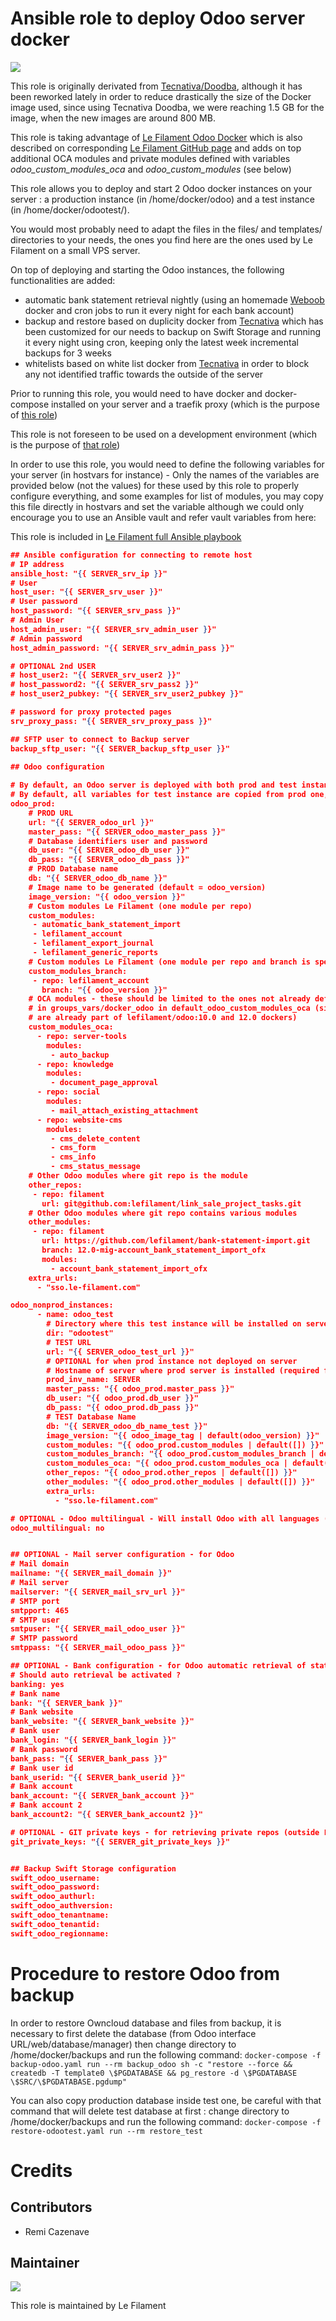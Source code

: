 # Ansible role to deploy Odoo server docker

[![](https://img.shields.io/badge/licence-AGPL--3-blue.svg)](http://www.gnu.org/licenses/agpl "License: AGPL-3")

This role is originally derivated from [Tecnativa/Doodba](https://github.com/Tecnativa/doodba), although it has been reworked lately in order to reduce drastically the size of the Docker image used, since using Tecnativa Doodba, we were reaching 1.5 GB for the image, when the new images are around 800 MB.

This role is taking advantage of [Le Filament Odoo Docker](https://hub.docker.com/repository/docker/lefilament/odoo) which is also described on corresponding [Le Filament GitHub page](https://github.com/lefilament/odoo_docker) and adds on top additional OCA modules and private modules defined with variables *odoo_custom_modules_oca* and *odoo_custom_modules* (see below)

This role allows you to deploy and start 2 Odoo docker instances on your server : a production instance (in /home/docker/odoo) and a test instance (in /home/docker/odootest/).

You would most probably need to adapt the files in the files/ and templates/ directories to your needs, the ones you find here are the ones used by Le Filament on a small VPS server.

On top of deploying and starting the Odoo instances, the following functionalities are added:
- automatic bank statement retrieval nightly (using an homemade [Weboob](http://weboob.org) docker and cron jobs to run it every night for each bank account)
- backup and restore based on duplicity docker from [Tecnativa](https://github.com/Tecnativa/docker-duplicity) which has been customized for our needs to backup on Swift Storage and running it every night using cron, keeping only the latest week incremental backups for 3 weeks
- whitelists based on white list docker from [Tecnativa](https://github.com/Tecnativa/docker-whitelist) in order to block any not identified traffic towards the outside of the server

Prior to running this role, you would need to have docker and docker-compose installed on your server and a traefik proxy (which is the purpose of [this role](https://github.com/lefilament/ansible_role_docker_server))

This role is not foreseen to be used on a development environment (which is the purpose of [that role](https://github.com/lefilament/docker_odoo_dev))

In order to use this role, you would need to define the following variables for your server (in hostvars for instance) - Only the names of the variables are provided below (not the values) for these used by this role to properly configure everything, and some examples for list of modules, you may copy this file directly in hostvars and set the variable although we could only encourage you to use an Ansible vault and refer vault variables from here:

This role is included in [Le Filament full Ansible playbook](https://github.com/lefilament/ansible)

```json
## Ansible configuration for connecting to remote host
# IP address
ansible_host: "{{ SERVER_srv_ip }}"
# User
host_user: "{{ SERVER_srv_user }}"
# User password
host_password: "{{ SERVER_srv_pass }}"
# Admin User
host_admin_user: "{{ SERVER_srv_admin_user }}"
# Admin password
host_admin_password: "{{ SERVER_srv_admin_pass }}"

# OPTIONAL 2nd USER
# host_user2: "{{ SERVER_srv_user2 }}"
# host_password2: "{{ SERVER_srv_pass2 }}"
# host_user2_pubkey: "{{ SERVER_srv_user2_pubkey }}"

# password for proxy protected pages
srv_proxy_pass: "{{ SERVER_srv_proxy_pass }}"

## SFTP user to connect to Backup server
backup_sftp_user: "{{ SERVER_backup_sftp_user }}"

## Odoo configuration
  
# By default, an Odoo server is deployed with both prod and test instances.
# By default, all variables for test instance are copied from prod one, but URL and database name
odoo_prod:
    # PROD URL
    url: "{{ SERVER_odoo_url }}"
    master_pass: "{{ SERVER_odoo_master_pass }}"
    # Database identifiers user and password
    db_user: "{{ SERVER_odoo_db_user }}"
    db_pass: "{{ SERVER_odoo_db_pass }}"
    # PROD Database name
    db: "{{ SERVER_odoo_db_name }}"
    # Image name to be generated (default = odoo_version)
    image_version: "{{ odoo_version }}"
    # Custom modules Le Filament (one module per repo)
    custom_modules:
     - automatic_bank_statement_import
     - lefilament_account
     - lefilament_export_journal
     - lefilament_generic_reports
    # Custom modules Le Filament (one module per repo and branch is specified instead of taking odoo_version by default)
    custom_modules_branch:
     - repo: lefilament_account
       branch: "{{ odoo_version }}"
    # OCA modules - these should be limited to the ones not already defined
    # in groups_vars/docker_odoo in default_odoo_custom_modules_oca (since these
    # are already part of lefilament/odoo:10.0 and 12.0 dockers)
    custom_modules_oca:
      - repo: server-tools
        modules:
         - auto_backup
      - repo: knowledge
        modules:
         - document_page_approval
      - repo: social
        modules:
         - mail_attach_existing_attachment
      - repo: website-cms
        modules:
         - cms_delete_content
         - cms_form
         - cms_info
         - cms_status_message
    # Other Odoo modules where git repo is the module
    other_repos:
     - repo: filament
       url: git@github.com:lefilament/link_sale_project_tasks.git
    # Other Odoo modules where git repo contains various modules
    other_modules:
     - repo: filament
       url: https://github.com/lefilament/bank-statement-import.git
       branch: 12.0-mig-account_bank_statement_import_ofx
       modules:
         - account_bank_statement_import_ofx
    extra_urls:
      - "sso.le-filament.com"

odoo_nonprod_instances:
      - name: odoo_test
        # Directory where this test instance will be installed on server
        dir: "odootest"
        # TEST URL
        url: "{{ SERVER_odoo_test_url }}"
        # OPTIONAL for when prod instance not deployed on server
        # Hostname of server where prod server is installed (required for retrieving prod database on test ones)
        prod_inv_name: SERVER
        master_pass: "{{ odoo_prod.master_pass }}"
        db_user: "{{ odoo_prod.db_user }}"
        db_pass: "{{ odoo_prod.db_pass }}"
        # TEST Database Name
        db: "{{ SERVER_odoo_db_name_test }}"
        image_version: "{{ odoo_image_tag | default(odoo_version) }}"
        custom_modules: "{{ odoo_prod.custom_modules | default([]) }}"
        custom_modules_branch: "{{ odoo_prod.custom_modules_branch | default([]) }}"
        custom_modules_oca: "{{ odoo_prod.custom_modules_oca | default([]) }}"
        other_repos: "{{ odoo_prod.other_repos | default([]) }}"
        other_modules: "{{ odoo_prod.other_modules | default([]) }}"
        extra_urls:
          - "sso.le-filament.com"

# OPTIONAL - Odoo multilingual - Will install Odoo with all languages (English and French only if set to no)
odoo_multilingual: no


## OPTIONAL - Mail server configuration - for Odoo
# Mail domain
mailname: "{{ SERVER_mail_domain }}"
# Mail server
mailserver: "{{ SERVER_mail_srv_url }}"
# SMTP port
smtpport: 465
# SMTP user
smtpuser: "{{ SERVER_mail_odoo_user }}"
# SMTP password
smtppass: "{{ SERVER_mail_odoo_pass }}"

## OPTIONAL - Bank configuration - for Odoo automatic retrieval of statements
# Should auto retrieval be activated ?
banking: yes
# Bank name
bank: "{{ SERVER_bank }}"
# Bank website
bank_website: "{{ SERVER_bank_website }}"
# Bank user
bank_login: "{{ SERVER_bank_login }}"
# Bank password
bank_pass: "{{ SERVER_bank_pass }}"
# Bank user id
bank_userid: "{{ SERVER_bank_userid }}"
# Bank account
bank_account: "{{ SERVER_bank_account }}"
# Bank account 2
bank_account2: "{{ SERVER_bank_account2 }}"

# OPTIONAL - GIT private keys - for retrieving private repos (outside Le Filament ones)
git_private_keys: "{{ SERVER_git_private_keys }}"


## Backup Swift Storage configuration
swift_odoo_username:
swift_odoo_password:
swift_odoo_authurl:
swift_odoo_authversion:
swift_odoo_tenantname:
swift_odoo_tenantid:
swift_odoo_regionname:

```

# Procedure to restore Odoo from backup

In order to restore Owncloud database and files from backup, it is necessary to first delete the database (from Odoo interface URL/web/database/manager) then change directory to /home/docker/backups and run the following command:
`docker-compose -f backup-odoo.yaml run --rm backup_odoo sh -c "restore --force && createdb -T template0 \$PGDATABASE && pg_restore -d \$PGDATABASE \$SRC/\$PGDATABASE.pgdump"`


You can also copy production database inside test one, be careful with that command that will delete test database at first : change directory to /home/docker/backups and run the following command:
`docker-compose -f restore-odootest.yaml run --rm restore_test`


# Credits

## Contributors

* Remi Cazenave <remi-filament>


## Maintainer

[![](https://le-filament.com/img/logo-lefilament.png)](https://le-filament.com "Le Filament")

This role is maintained by Le Filament
